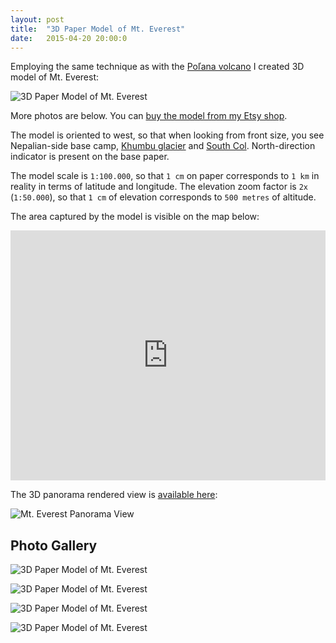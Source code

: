```yaml
---
layout: post
title:  "3D Paper Model of Mt. Everest"
date:   2015-04-20 20:00:0
---
```


Employing the same technique as with the [Poľana volcano](https://petervojtek.github.io/diy/2015/04/18/3d-paper-model-of-polana-volcano.html) I created 3D model of Mt. Everest:

![3D Paper Model of Mt. Everest]({{site.baseurl}}/images/2015-04-20-mt-everest/02.jpg "3D Paper Model of Mt. Everest")

More photos are below.
You can [buy the model from my Etsy shop](https://www.etsy.com/listing/230547170/mt-everest-3d-paper-model).

The model is oriented to west, so that when looking from front size, you see Nepalian-side base camp, [Khumbu glacier](http://en.wikipedia.org/wiki/Khumbu_Glacier) and [South Col](http://en.wikipedia.org/wiki/South_Col). North-direction indicator is present on the base paper.

The model scale is `1:100.000`, so that `1 cm` on paper corresponds to `1 km` in reality in terms of latitude and longitude. The elevation zoom factor is `2x` (`1:50.000`), so that `1 cm` of elevation corresponds to `500 metres` of altitude. 

The area captured by the model is visible on the map below:

<iframe width="100%" height="400px" frameBorder="0" src="https://umap.openstreetmap.fr/en/map/3d-model-of-mt-everest_36869?scaleControl=false&miniMap=false&scrollWheelZoom=true&zoomControl=true&allowEdit=false&moreControl=true&datalayersControl=true&onLoadPanel=undefined&captionBar=false"></iframe>

The 3D panorama rendered view is [available here](http://www.udeuschle.selfhost.pro/panoramas/panqueryfull.aspx?mode=newstandard&data=lon%3A86.82701%24%24%24lat%3A27.96984%24%24%24alt%3A8000%24%24%24altcam%3A6%24%24%24hialt%3Afalse%24%24%24resolution%3A20%24%24%24azimut%3A88.3%24%24%24sweep%3A70%24%24%24leftbound%3A53.3%24%24%24rightbound%3A123.3%24%24%24split%3A60%24%24%24splitnr%3A2%24%24%24tilt%3A0.25%24%24%24tiltsplit%3Afalse%24%24%24elexagg%3A1%24%24%24range%3A15%24%24%24colorcoding%3Atrue%24%24%24colorcodinglimit%3A21%24%24%24title%3AZugspitze%24%24%24description%3A%24%24%24email%3A%24%24%24language%3Aen%24%24%24screenwidth%3A1920%24%24%24screenheight%3A1055):

![Mt. Everest Panorama View]({{site.baseurl}}/images/2015-04-20-mt-everest/panorama.png "Mt. Everest Panorama View")

## Photo Gallery


![3D Paper Model of Mt. Everest]({{site.baseurl}}/images/2015-04-20-mt-everest/06.jpg "3D Paper Model of Mt. Everest")

![3D Paper Model of Mt. Everest]({{site.baseurl}}/images/2015-04-20-mt-everest/08.jpg "3D Paper Model of Mt. Everest")

![3D Paper Model of Mt. Everest]({{site.baseurl}}/images/2015-04-20-mt-everest/09.jpg "3D Paper Model of Mt. Everest")

![3D Paper Model of Mt. Everest]({{site.baseurl}}/images/2015-04-20-mt-everest/13.jpg "3D Paper Model of Mt. Everest")

